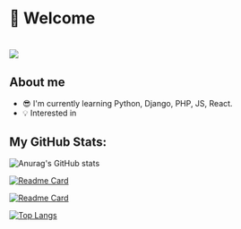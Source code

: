 # 👋 Welcome

<h1>
  <img src="https://media.giphy.com/media/JyyUwsNClJDoI/giphy.gif"/>
</h1>

## About me

- 😎 I'm currently learning Python, Django, PHP, JS, React.
- 💡 Interested in

## My GitHub Stats:

![Anurag's GitHub stats](https://github-readme-stats.vercel.app/api?username=muhtarahmed&show_icons=true&count_private=true&theme=jolly&text_colorc800ff)

[![Readme Card](https://github-readme-stats.vercel.app/api/pin/?username=muhtarahmed&repo=muhtarahmed.github.io&theme=jolly)](https://github.com/anuraghazra/github-readme-stats)

[![Readme Card](https://github-readme-stats.vercel.app/api/pin/?username=muhtarahmed&repo=encrypt_pdf_file&theme=jolly)](https://github.com/anuraghazra/github-readme-stats)

[![Top Langs](https://github-readme-stats.vercel.app/api/top-langs/?username=muhtarahmed&theme=jolly)](https://github.com/anuraghazra/github-readme-stats)

<!--
**muhtarahmed/muhtarahmed** is a ✨ _special_ ✨ repository because its `README.md` (this file) appears on your GitHub profile.

Here are some ideas to get you started:

- 🔭 I’m currently working on ...
- 🌱 I’m currently learning ...
- 👯 I’m looking to collaborate on ...
- 🤔 I’m looking for help with ...
- 💬 Ask me about ...
- 📫 How to reach me: ...
- 😄 Pronouns: ...
- ⚡ Fun fact: ...
-->
